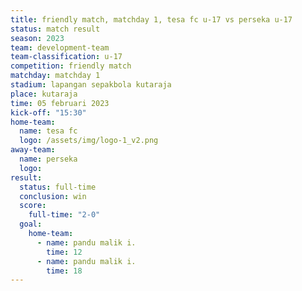 ```yaml
---
title: friendly match, matchday 1, tesa fc u-17 vs perseka u-17
status: match result
season: 2023
team: development-team
team-classification: u-17
competition: friendly match
matchday: matchday 1
stadium: lapangan sepakbola kutaraja
place: kutaraja
time: 05 februari 2023
kick-off: "15:30"
home-team:
  name: tesa fc
  logo: /assets/img/logo-1_v2.png
away-team:
  name: perseka
  logo: 
result:
  status: full-time
  conclusion: win
  score:
    full-time: "2-0"
  goal:
    home-team:
      - name: pandu malik i.
        time: 12
      - name: pandu malik i.
        time: 18
---
```

